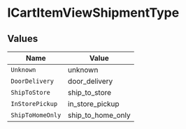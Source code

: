 # ICartItemViewShipmentType


## Values

| Name              | Value             |
| ----------------- | ----------------- |
| `Unknown`         | unknown           |
| `DoorDelivery`    | door_delivery     |
| `ShipToStore`     | ship_to_store     |
| `InStorePickup`   | in_store_pickup   |
| `ShipToHomeOnly`  | ship_to_home_only |